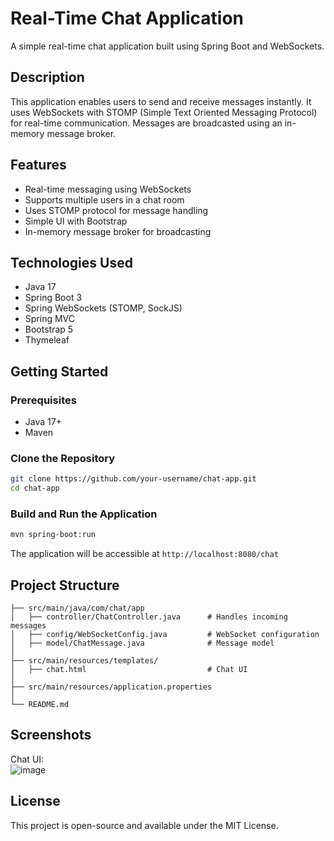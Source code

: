# Real-Time Chat Application  

A simple real-time chat application built using Spring Boot and WebSockets.  

## Description  
This application enables users to send and receive messages instantly. It uses WebSockets with STOMP (Simple Text Oriented Messaging Protocol) for real-time communication. Messages are broadcasted using an in-memory message broker.  

## Features  
- Real-time messaging using WebSockets  
- Supports multiple users in a chat room  
- Uses STOMP protocol for message handling  
- Simple UI with Bootstrap  
- In-memory message broker for broadcasting  

## Technologies Used  
- Java 17  
- Spring Boot 3  
- Spring WebSockets (STOMP, SockJS)  
- Spring MVC  
- Bootstrap 5  
- Thymeleaf  

## Getting Started  

### Prerequisites  
- Java 17+  
- Maven  

### Clone the Repository  
```sh
git clone https://github.com/your-username/chat-app.git
cd chat-app
```

### Build and Run the Application  
```sh
mvn spring-boot:run
```

The application will be accessible at `http://localhost:8080/chat`  

## Project Structure  
```
├── src/main/java/com/chat/app
│   ├── controller/ChatController.java      # Handles incoming messages
│   ├── config/WebSocketConfig.java         # WebSocket configuration
│   ├── model/ChatMessage.java              # Message model
│
├── src/main/resources/templates/
│   ├── chat.html                           # Chat UI
│
├── src/main/resources/application.properties
│
└── README.md
```

## Screenshots  
Chat UI:  
![image](https://github.com/user-attachments/assets/f7230c70-b091-4f9a-9d08-e085e1e44c65)

## License  
This project is open-source and available under the MIT License.

